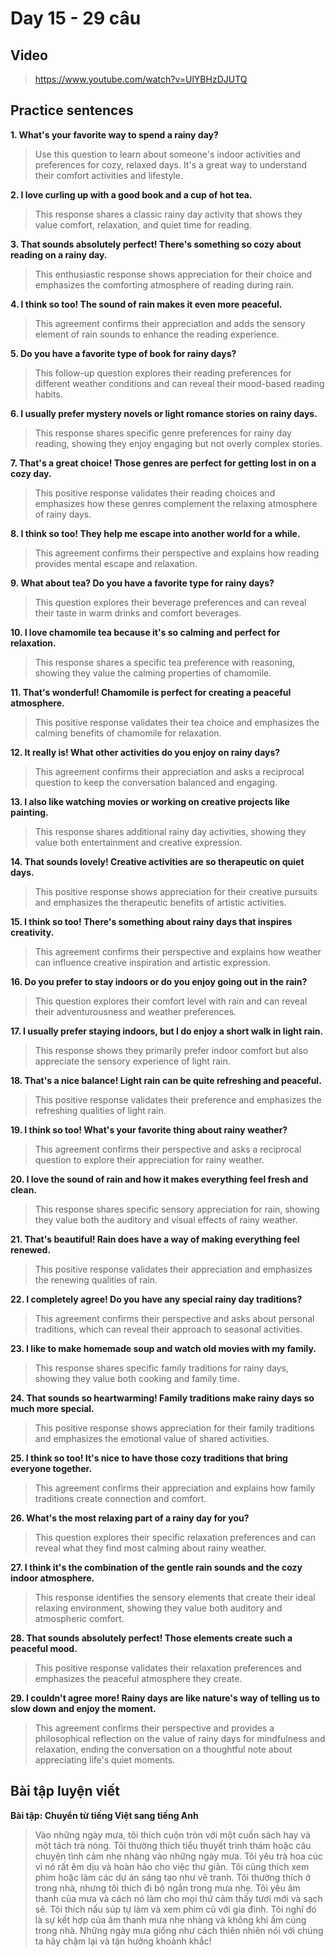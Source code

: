 # Day 15 - 29 câu

## Video
> https://www.youtube.com/watch?v=UlYBHzDJUTQ

## Practice sentences

**1. What's your favorite way to spend a rainy day?**
> Use this question to learn about someone's indoor activities and preferences for cozy, relaxed days. It's a great way to understand their comfort activities and lifestyle.

**2. I love curling up with a good book and a cup of hot tea.**
> This response shares a classic rainy day activity that shows they value comfort, relaxation, and quiet time for reading.

**3. That sounds absolutely perfect! There's something so cozy about reading on a rainy day.**
> This enthusiastic response shows appreciation for their choice and emphasizes the comforting atmosphere of reading during rain.

**4. I think so too! The sound of rain makes it even more peaceful.**
> This agreement confirms their appreciation and adds the sensory element of rain sounds to enhance the reading experience.

**5. Do you have a favorite type of book for rainy days?**
> This follow-up question explores their reading preferences for different weather conditions and can reveal their mood-based reading habits.

**6. I usually prefer mystery novels or light romance stories on rainy days.**
> This response shares specific genre preferences for rainy day reading, showing they enjoy engaging but not overly complex stories.

**7. That's a great choice! Those genres are perfect for getting lost in on a cozy day.**
> This positive response validates their reading choices and emphasizes how these genres complement the relaxing atmosphere of rainy days.

**8. I think so too! They help me escape into another world for a while.**
> This agreement confirms their perspective and explains how reading provides mental escape and relaxation.

**9. What about tea? Do you have a favorite type for rainy days?**
> This question explores their beverage preferences and can reveal their taste in warm drinks and comfort beverages.

**10. I love chamomile tea because it's so calming and perfect for relaxation.**
> This response shares a specific tea preference with reasoning, showing they value the calming properties of chamomile.

**11. That's wonderful! Chamomile is perfect for creating a peaceful atmosphere.**
> This positive response validates their tea choice and emphasizes the calming benefits of chamomile for relaxation.

**12. It really is! What other activities do you enjoy on rainy days?**
> This agreement confirms their appreciation and asks a reciprocal question to keep the conversation balanced and engaging.

**13. I also like watching movies or working on creative projects like painting.**
> This response shares additional rainy day activities, showing they value both entertainment and creative expression.

**14. That sounds lovely! Creative activities are so therapeutic on quiet days.**
> This positive response shows appreciation for their creative pursuits and emphasizes the therapeutic benefits of artistic activities.

**15. I think so too! There's something about rainy days that inspires creativity.**
> This agreement confirms their perspective and explains how weather can influence creative inspiration and artistic expression.

**16. Do you prefer to stay indoors or do you enjoy going out in the rain?**
> This question explores their comfort level with rain and can reveal their adventurousness and weather preferences.

**17. I usually prefer staying indoors, but I do enjoy a short walk in light rain.**
> This response shows they primarily prefer indoor comfort but also appreciate the sensory experience of light rain.

**18. That's a nice balance! Light rain can be quite refreshing and peaceful.**
> This positive response validates their preference and emphasizes the refreshing qualities of light rain.

**19. I think so too! What's your favorite thing about rainy weather?**
> This agreement confirms their perspective and asks a reciprocal question to explore their appreciation for rainy weather.

**20. I love the sound of rain and how it makes everything feel fresh and clean.**
> This response shares specific sensory appreciation for rain, showing they value both the auditory and visual effects of rainy weather.

**21. That's beautiful! Rain does have a way of making everything feel renewed.**
> This positive response validates their appreciation and emphasizes the renewing qualities of rain.

**22. I completely agree! Do you have any special rainy day traditions?**
> This agreement confirms their perspective and asks about personal traditions, which can reveal their approach to seasonal activities.

**23. I like to make homemade soup and watch old movies with my family.**
> This response shares specific family traditions for rainy days, showing they value both cooking and family time.

**24. That sounds so heartwarming! Family traditions make rainy days so much more special.**
> This positive response shows appreciation for their family traditions and emphasizes the emotional value of shared activities.

**25. I think so too! It's nice to have those cozy traditions that bring everyone together.**
> This agreement confirms their appreciation and explains how family traditions create connection and comfort.

**26. What's the most relaxing part of a rainy day for you?**
> This question explores their specific relaxation preferences and can reveal what they find most calming about rainy weather.

**27. I think it's the combination of the gentle rain sounds and the cozy indoor atmosphere.**
> This response identifies the sensory elements that create their ideal relaxing environment, showing they value both auditory and atmospheric comfort.

**28. That sounds absolutely perfect! Those elements create such a peaceful mood.**
> This positive response validates their relaxation preferences and emphasizes the peaceful atmosphere they create.

**29. I couldn't agree more! Rainy days are like nature's way of telling us to slow down and enjoy the moment.**
> This agreement confirms their perspective and provides a philosophical reflection on the value of rainy days for mindfulness and relaxation, ending the conversation on a thoughtful note about appreciating life's quiet moments.

## Bài tập luyện viết

**Bài tập: Chuyển từ tiếng Việt sang tiếng Anh**

> Vào những ngày mưa, tôi thích cuộn tròn với một cuốn sách hay và một tách trà nóng. Tôi thường thích tiểu thuyết trinh thám hoặc câu chuyện tình cảm nhẹ nhàng vào những ngày mưa. Tôi yêu trà hoa cúc vì nó rất êm dịu và hoàn hảo cho việc thư giãn. Tôi cũng thích xem phim hoặc làm các dự án sáng tạo như vẽ tranh. Tôi thường thích ở trong nhà, nhưng tôi thích đi bộ ngắn trong mưa nhẹ. Tôi yêu âm thanh của mưa và cách nó làm cho mọi thứ cảm thấy tươi mới và sạch sẽ. Tôi thích nấu súp tự làm và xem phim cũ với gia đình. Tôi nghĩ đó là sự kết hợp của âm thanh mưa nhẹ nhàng và không khí ấm cúng trong nhà. Những ngày mưa giống như cách thiên nhiên nói với chúng ta hãy chậm lại và tận hưởng khoảnh khắc!
